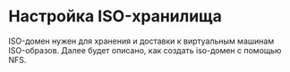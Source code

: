 # Настройка ISO-хранилища

ISO-домен нужен для хранения и доставки к виртуальным машинам ISO-образов. Далее будет описано, как создать iso-домен с помощью NFS.
